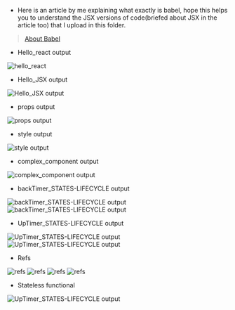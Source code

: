 - Here is an article by me explaining what exactly is babel, hope this helps you to understand the JSX versions of code(briefed about JSX in the article too) that I upload in this folder.

> [About Babel](https://sohoxic.hashnode.dev/what-is-babel-and-how-can-you-use-it)

- Hello_react output

![hello_react](./images/hello_react.png)

- Hello_JSX output

![Hello_JSX output](./images/hello_jsx.png)

- props output

![props output](./images/props.png)

- style output

![style output](./images/style.png)

- complex_component output

![complex_component output](./images/complex_components.png)


- backTimer_STATES-LIFECYCLE output

![backTimer_STATES-LIFECYCLE output](./images/backTimer_STATES-LIFECYCLE-initialState.png )
![backTimer_STATES-LIFECYCLE output](./images/backTimer_STATES-LIFECYCLE-0seconds )

- UpTimer_STATES-LIFECYCLE output

![UpTimer_STATES-LIFECYCLE output](./images/UpTimer_STATES-LIFECYCLE_initial.png)
![UpTimer_STATES-LIFECYCLE output](./images/UpTimer_STATES-LIFECYCLE_after-t-time.png)

- Refs

![refs](./images/refs_initial.png)
![refs](./images/refColorChng1.png)
![refs](./images/refColorChng2.png)
![refs](./images/refColorChng3.png)

- Stateless functional

![UpTimer_STATES-LIFECYCLE output](./images/stateless_functional.png)
